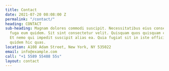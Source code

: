```yaml
---
title: Contact
date: 2021-07-20 08:08:00 Z
permalink: "/contact/"
heading: CONTACT
sub-heading: Magnam dolores commodi suscipit. Necessitatibus eius consequatur ex aliquid
  fuga eum quidem. Sit sint consectetur velit. Quisquam quos quisquam cupiditate.
  Et nemo qui impedit suscipit alias ea. Quia fugiat sit in iste officiis commodi
  quidem hic quas.
location: A108 Adam Street, New York, NY 535022
email: info@example.com
call: "+1 5589 55488 55s"
layout: contact
---
```



